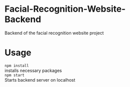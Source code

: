# Facial-Recognition-Website-Backend
Backend of the facial recognition website project
# Usage
`npm install` <br>
installs necessary packages <br>
`npm start` <br>
Starts backend server on localhost


